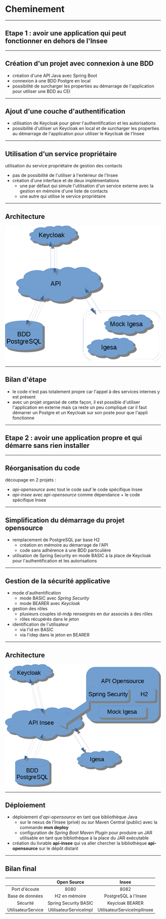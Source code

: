 # Cheminement

----

## Etape 1 : avoir une application qui peut fonctionner en dehors de l'Insee

----

## Création d'un projet avec connexion à une BDD

- création d'une API Java avec Spring Boot
- connexion à une BDD Postgre en local
- possibilité de surcharger les properties au démarrage de l'application pour utiliser une BDD au CEI

----

## Ajout d'une couche d'authentification

- utilisation de Keycloak pour gérer l'authentification et les autorisations
- possibilité d'utiliser un Keycloak en local et de surcharger les properties au démarrage de l'application pour utiliser le Keycloak de l'Insee

----

## Utilisation d'un service propriétaire
   
utilisation du service propriétaire de gestion des contacts
   - pas de possibilité de l'utiliser à l'extérieur de l'Insee
   - création d'une interface et de deux implémentations
       - une par défaut qui simule l'utilisation d'un service externe avec la gestion en mémoire d'une liste de contacts
       - une autre qui utilise le service propriétaire

----

## Architecture

![Schéma de l'architecture](diapos/images/archi1.png "Schéma de l'architecture")

----

## Bilan d'étape

- le code n'est pas totalement propre car l'appel à des services internes y est présent
- avec un projet organisé de cette façon, il est possible d'utiliser l'application en externe mais ça reste un peu compliqué car il faut démarrer un Postgre et un Keycloak sur son poste pour que l'appli fonctionne

----

## Etape 2 : avoir une application propre et qui démarre sans rien installer

----

## Réorganisation du code

découpage en 2 projets :
- *api-opensource* avec tout le code sauf le code spécifique Insee
- *api-insee* avec *api-opensource* comme dépendance + le code spécifique Insee

----

## Simplification du démarrage du projet opensource

- remplacement de PostgreSQL par base H2
    - création en mémoire au démarrage de l'API
    - code sans adhérence à une BDD particulière
- utilisation de Spring Security en mode BASIC à la place de Keycloak pour l'authentification et les autorisations

----

## Gestion de la sécurité applicative

- mode d'authentification
    - mode BASIC avec *Spring Security*
    - mode BEARER avec *Keycloak*
- gestion des rôles
    - plusieurs couples id-mdp renseignés en dur associés à des rôles
    - rôles récupérés dans le jeton
- identification de l'utilisateur
    - via l'id en BASIC
    - via l'idep dans le jeton en BEARER

----

## Architecture

![Schéma de l'architecture](diapos/images/archi2.png "Schéma de l'architecture")

----

## Déploiement

- déploiement d'*api-opensource* en tant que bibliothèque Java
    - sur le nexus de l'Insee (privé) ou sur Maven Central (public) avec la commande **mvn deploy**
    - configuration de *Spring Boot Maven Plugin* pour produire un JAR utilisable en tant que bibliothèque à la place du JAR exécutable
- création du livrable **api-insee** qui va aller chercher la bibliothèque **api-opensource** sur le dépôt distant

----

## Bilan final

|                     | Open Source            | Insee                       |
| :---:               | :---:                  | :---:                       |
| Port d'écoute       | 8080                   | 8082                        |
| Base de données     | H2 en mémoire          | PostgreSQL à l'Insee        |
| Sécurité            | Spring Security BASIC  | Keycloak BEARER             |
| UtilisateurService  | UtilisateurServiceImpl | UtilisateurServiceImplInsee |
